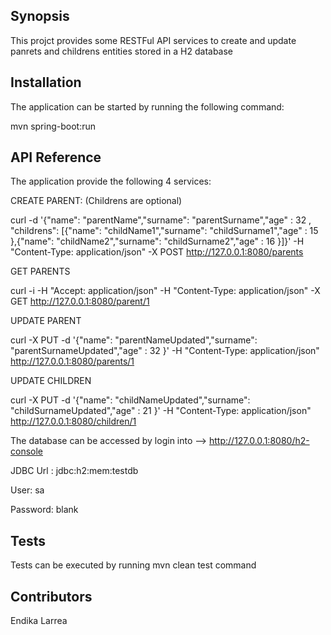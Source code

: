 ## Synopsis

This projct provides some RESTFul API services to create and update panrets and childrens entities stored in a H2 database


## Installation

The application can be started by running the following command:
        
mvn spring-boot:run

## API Reference

The application provide the following 4 services:

CREATE PARENT: (Childrens are optional)

curl -d '{"name": "parentName","surname": "parentSurname","age" : 32 , "childrens": [{"name": "childName1","surname": "childSurname1","age" : 15 },{"name": "childName2","surname": "childSurname2","age" : 16 }]}' -H "Content-Type: application/json" -X POST http://127.0.0.1:8080/parents

GET PARENTS

curl -i -H "Accept: application/json" -H "Content-Type: application/json" -X GET http://127.0.0.1:8080/parent/1

UPDATE PARENT

curl -X PUT -d '{"name": "parentNameUpdated","surname": "parentSurnameUpdated","age" : 32 }' -H "Content-Type: application/json"  http://127.0.0.1:8080/parents/1

UPDATE CHILDREN

curl -X PUT -d '{"name": "childNameUpdated","surname": "childSurnameUpdated","age" : 21 }' -H "Content-Type: application/json"  http://127.0.0.1:8080/children/1

The database can be accessed by login into --> http://127.0.0.1:8080/h2-console

JDBC Url : jdbc:h2:mem:testdb

User: sa

Password: blank

## Tests

Tests can be executed by running mvn clean test command

## Contributors

Endika Larrea


